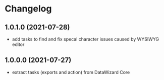 # Changelog

## 1.0.1.0 (2021-07-28)

- add tasks to find and fix specal character issues caused by WYSIWYG editor

## 1.0.0.0 (2021-07-27)

- extract tasks (exports and action) from DataWizard Core